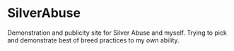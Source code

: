 # SilverAbuse
Demonstration and publicity site for Silver Abuse and myself. Trying to pick and demonstrate best of breed practices to my own ability.
